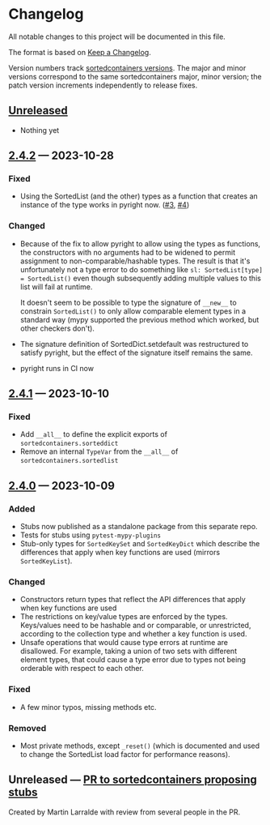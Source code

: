 # Changelog

All notable changes to this project will be documented in this file.

The format is based on [Keep a Changelog](https://keepachangelog.com/en/1.0.0/).

Version numbers track
[sortedcontainers versions](https://github.com/grantjenks/python-sortedcontainers/blob/master/HISTORY.rst).
The major and minor versions correspond to the same sortedcontainers major,
minor version; the patch version increments independently to release fixes.

## [Unreleased]

- Nothing yet

## [2.4.2] — 2023-10-28

### Fixed

- Using the SortedList (and the other) types as a function that creates an
  instance of the type works in pyright now. ([#3], [#4])

[#3]: https://github.com/h4l/sortedcontainers-stubs/issues/3
[#4]: https://github.com/h4l/sortedcontainers-stubs/issues/4

### Changed

- Because of the fix to allow pyright to allow using the types as functions, the
  constructors with no arguments had to be widened to permit assignment to
  non-comparable/hashable types. The result is that it's unfortunately not a
  type error to do something like `sl: SortedList[type] = SortedList()` even
  though subsequently adding multiple values to this list will fail at runtime.

  It doesn't seem to be possible to type the signature of `__new__` to constrain
  `SortedList()` to only allow comparable element types in a standard way (mypy
  supported the previous method which worked, but other checkers don't).

- The signature definition of SortedDict.setdefault was restructured to satisfy
  pyright, but the effect of the signature itself remains the same.

- pyright runs in CI now

## [2.4.1] — 2023-10-10

### Fixed

- Add `__all__` to define the explicit exports of `sortedcontainers.sorteddict`
- Remove an internal `TypeVar` from the `__all__` of
  `sortedcontainers.sortedlist`

## [2.4.0] — 2023-10-09

### Added

- Stubs now published as a standalone package from this separate repo.
- Tests for stubs using `pytest-mypy-plugins`
- Stub-only types for `SortedKeySet` and `SortedKeyDict` which describe the
  differences that apply when key functions are used (mirrors `SortedKeyList`).

### Changed

- Constructors return types that reflect the API differences that apply when key
  functions are used
- The restrictions on key/value types are enforced by the types. Keys/values
  need to be hashable and or comparable, or unrestricted, according to the
  collection type and whether a key function is used.
- Unsafe operations that would cause type errors at runtime are disallowed. For
  example, taking a union of two sets with different element types, that could
  cause a type error due to types not being orderable with respect to each
  other.

### Fixed

- A few minor typos, missing methods etc.

### Removed

- Most private methods, except `_reset()` (which is documented and used to
  change the SortedList load factor for performance reasons).

## Unreleased — [PR to sortedcontainers proposing stubs]

[PR to sortedcontainers proposing stubs]:
  https://github.com/grantjenks/python-sortedcontainers/pull/107

Created by Martin Larralde with review from several people in the PR.

[unreleased]:
  https://github.com/h4l/sortedcontainers-stubs/compare/v2.4.1...HEAD
[2.4.2]: https://github.com/h4l/sortedcontainers-stubs/compare/v2.4.1...2.4.2
[2.4.1]: https://github.com/h4l/sortedcontainers-stubs/compare/v2.4.0...2.4.1
[2.4.0]: https://github.com/h4l/sortedcontainers-stubs/releases/tag/v2.4.0
